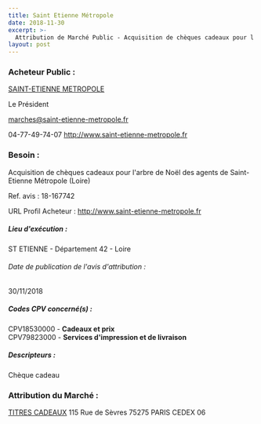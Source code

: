 ```yaml
---
title: Saint Etienne Métropole
date: 2018-11-30
excerpt: >-
  Attribution de Marché Public - Acquisition de chèques cadeaux pour l'arbre de Noël des agents de Saint-Etienne Métropole (Loire)
layout: post
---
```


### Acheteur Public : 
<a href="/acheteur-33/siren-244200770"> SAINT-ETIENNE METROPOLE</a><br/>

Le Président

marches@saint-etienne-metropole.fr

04-77-49-74-07
http://www.saint-etienne-metropole.fr
### Besoin :

Acquisition de chèques cadeaux pour l'arbre de Noël des agents de Saint-Etienne Métropole (Loire)

Ref. avis : 18-167742

URL Profil Acheteur : http://www.saint-etienne-metropole.fr

##### Lieu d'exécution :

ST ETIENNE - Département 42 - Loire

###### Date de publication de l'avis d'attribution : 
30/11/2018

##### Codes CPV concerné(s) :
CPV18530000 - **Cadeaux et prix** <br/>
CPV79823000 - **Services d'impression et de livraison** <br/>

##### Descripteurs :
Chèque cadeau <br/>

### Attribution du Marché :
<a href="/entreprise-262/siren-445061351"> TITRES CADEAUX</a>    115 Rue de Sèvres 75275 PARIS CEDEX 06 <br/>
